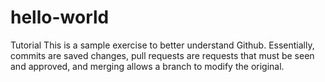 # hello-world
Tutorial
This is a sample exercise to better understand Github. Essentially, commits are saved changes, pull requests are requests that must be seen and approved, and merging allows a branch to modify the original. 
